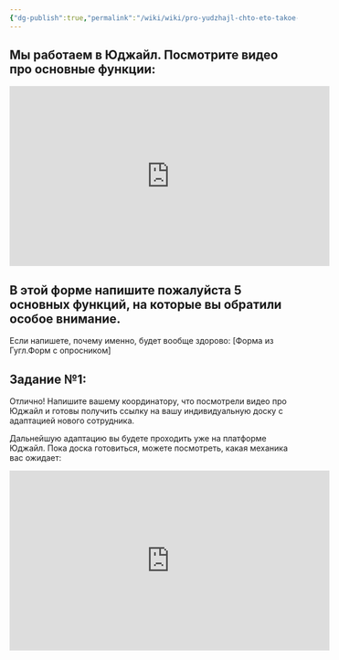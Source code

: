 ```yaml
---
{"dg-publish":true,"permalink":"/wiki/wiki/pro-yudzhajl-chto-eto-takoe-i-kak-my-v-nej-rabotaem/"}
---
```


## Мы работаем в Юджайл. Посмотрите видео про основные функции:
<iframe width="560" height="315" src="https://www.youtube.com/embed/kXCbWTra2nw?si=SoVRZPH3F7fY9cqF" title="YouTube video player" frameborder="0" allow="accelerometer; autoplay; clipboard-write; encrypted-media; gyroscope; picture-in-picture; web-share" allowfullscreen></iframe>

## В этой форме напишите пожалуйста 5 основных функций, на которые вы обратили особое внимание. 
Если напишете, почему именно, будет вообще здорово:
[Форма из Гугл.Форм с опросником]

## Задание №1:
Отлично!
Напишите вашему координатору, что посмотрели видео про Юджайл и готовы получить ссылку на вашу индивидуальную доску с адаптацией нового сотрудника.

Дальнейшую адаптацию вы будете проходить уже на платформе Юджайл.
Пока доска готовиться, можете посмотреть, какая механика вас ожидает:
<iframe width="560" height="315" src="https://www.youtube.com/embed/xWPG7uIc49U?si=q-BXJBGEhbUzTlJr" title="YouTube video player" frameborder="0" allow="accelerometer; autoplay; clipboard-write; encrypted-media; gyroscope; picture-in-picture; web-share" allowfullscreen></iframe>

